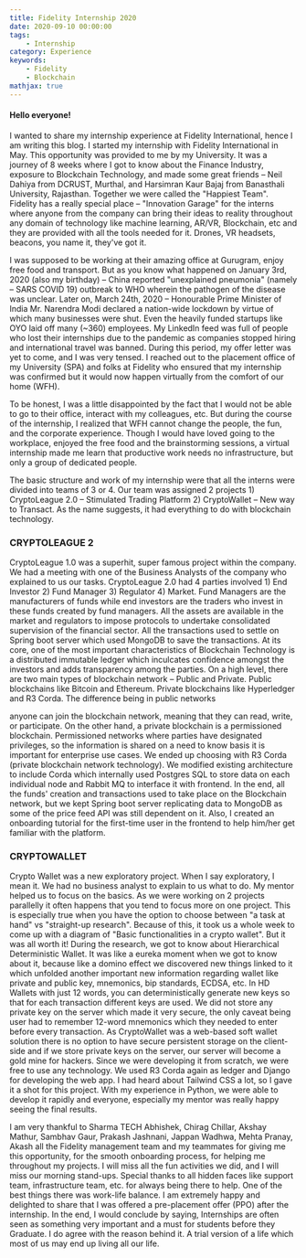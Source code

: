 ```yaml
---
title: Fidelity Internship 2020
date: 2020-09-10 00:00:00
tags:
    - Internship
category: Experience
keywords:
    - Fidelity
    - Blockchain
mathjax: true
---
```


#### Hello everyone!

I wanted to share my internship experience at Fidelity International, hence I am writing this blog. I
started my internship with Fidelity International in May. This opportunity was provided to me by my
University. It was a journey of 8 weeks where I got to know about the Finance Industry, exposure to
Blockchain Technology, and made some great friends – Neil Dahiya from DCRUST, Murthal, and
Harsimran Kaur Bajaj from Banasthali University, Rajasthan. Together we were called the "Happiest
Team". Fidelity has a really special place – "Innovation Garage" for the interns where anyone from the
company can bring their ideas to reality throughout any domain of technology like machine learning,
AR/VR, Blockchain, etc and they are provided with all the tools needed for it. Drones, VR headsets,
beacons, you name it, they've got it.

I was supposed to be working at their amazing office at Gurugram, enjoy free food and transport. But
as you know what happened on January 3rd, 2020 (also my birthday) – China reported "unexplained
pneumonia" (namely – SARS COVID 19) outbreak to WHO wherein the pathogen of the disease was
unclear. Later on, March 24th, 2020 – Honourable Prime Minister of India Mr. Narendra Modi declared
a nation-wide lockdown by virtue of which many businesses were shut. Even the heavily funded
startups like OYO laid off many (~360) employees. My LinkedIn feed was full of people who lost their
internships due to the pandemic as companies stopped hiring and international travel was banned.
During this period, my offer letter was yet to come, and I was very tensed. I reached out to the
placement office of my University (SPA) and folks at Fidelity who ensured that my internship was
confirmed but it would now happen virtually from the comfort of our home (WFH).

To be honest, I was a little disappointed by the fact that I would not be able to go to their office,
interact with my colleagues, etc. But during the course of the internship, I realized that WFH cannot
change the people, the fun, and the corporate experience. Though I would have loved going to the
workplace, enjoyed the free food and the brainstorming sessions, a virtual internship made me learn
that productive work needs no infrastructure, but only a group of dedicated people.

The basic structure and work of my internship were that all the interns were divided into teams of 3
or 4. Our team was assigned 2 projects 1) CryptoLeague 2.0 – Stimulated Trading Platform 2)
CryptoWallet – New way to Transact. As the name suggests, it had everything to do with blockchain
technology.

### CRYPTOLEAGUE 2

CryptoLeague 1.0 was a superhit, super famous project within the company. We had a meeting with
one of the Business Analysts of the company who explained to us our tasks. CryptoLeague 2.0 had 4
parties involved 1) End Investor 2) Fund Manager 3) Regulator 4) Market. Fund Managers are the
manufacturers of funds while end investors are the traders who invest in these funds created by fund
managers. All the assets are available in the market and regulators to impose protocols to undertake
consolidated supervision of the financial sector. All the transactions used to settle on Spring boot
server which used MongoDB to save the transactions. At its core, one of the most important
characteristics of Blockchain Technology is a distributed immutable ledger which inculcates
confidence amongst the investors and adds transparency among the parties. On a high level, there are
two main types of blockchain network – Public and Private. Public blockchains like Bitcoin and
Ethereum. Private blockchains like Hyperledger and R3 Corda. The difference being in public networks


anyone can join the blockchain network, meaning that they can read, write, or participate. On the
other hand, a private blockchain is a permissioned blockchain. Permissioned networks where parties
have designated privileges, so the information is shared on a need to know basis it is important for
enterprise use cases. We ended up choosing with R3 Corda (private blockchain network technology).
We modified existing architecture to include Corda which internally used Postgres SQL to store data
on each individual node and Rabbit MQ to interface it with frontend. In the end, all the funds' creation
and transactions used to take place on the Blockchain network, but we kept Spring boot server
replicating data to MongoDB as some of the price feed API was still dependent on it. Also, I created
an onboarding tutorial for the first-time user in the frontend to help him/her get familiar with the
platform.

### CRYPTOWALLET

Crypto Wallet was a new exploratory project. When I say exploratory, I mean it. We had no business
analyst to explain to us what to do. My mentor helped us to focus on the basics. As we were working
on 2 projects parallelly it often happens that you tend to focus more on one project. This is especially
true when you have the option to choose between "a task at hand" vs "straight-up research". Because
of this, it took us a whole week to come up with a diagram of "Basic functionalities in a crypto wallet".
But it was all worth it! During the research, we got to know about Hierarchical Deterministic Wallet.
It was like a eureka moment when we got to know about it, because like a domino effect we discovered
new things linked to it which unfolded another important new information regarding wallet like
private and public key, mnemonics, bip standards, ECDSA, etc. In HD Wallets with just 12 words, you
can deterministically generate new keys so that for each transaction different keys are used. We did
not store any private key on the server which made it very secure, the only caveat being user had to
remember 12-word mnemonics which they needed to enter before every transaction. As CryptoWallet
was a web-based soft wallet solution there is no option to have secure persistent storage on the client-
side and if we store private keys on the server, our server will become a gold mine for hackers. Since
we were developing it from scratch, we were free to use any technology. We used R3 Corda again as
ledger and Django for developing the web app. I had heard about Tailwind CSS a lot, so I gave it a shot
for this project. With my experience in Python, we were able to develop it rapidly and everyone,
especially my mentor was really happy seeing the final results.

I am very thankful to Sharma TECH Abhishek, Chirag Chillar, Akshay Mathur, Sambhav Gaur, Prakash
Jashnani, Jappan Wadhwa, Mehta Pranay, Akash all the Fidelity management team and my teammates
for giving me this opportunity, for the smooth onboarding process, for helping me throughout my
projects. I will miss all the fun activities we did, and I will miss our morning stand-ups. Special thanks
to all hidden faces like support team, infrastructure team, etc. for always being there to help. One of
the best things there was work-life balance. I am extremely happy and delighted to share that I was
offered a pre-placement offer (PPO) after the internship. In the end, I would conclude by saying,
Internships are often seen as something very important and a must for students before they Graduate.
I do agree with the reason behind it. A trial version of a life which most of us may end up living all our
life.
